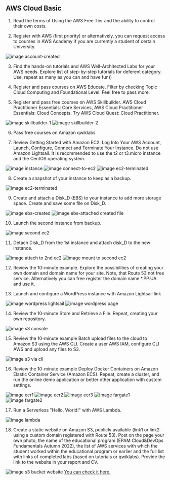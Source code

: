 ## AWS Cloud Basic

1. Read the terms of Using the AWS Free Tier and the ability to control their own costs.

2. Register with AWS (first priority) or alternatively, you can request access to courses in AWS Academy if you are currently a student of certain University.

![image account-created](/AWS/Screenshots/1-account-created.jpg?raw=true)

3. Find the hands-on tutorials and AWS Well-Architected Labs for your AWS needs. Explore list of step-by-step tutorials for deferent category. Use, repeat as many as you can and have fun))

4. Register and pass courses on AWS Educate. Filter by checking Topic Cloud Computing and Foundational Level. Feel free to pass more.

5. Register and pass free courses on AWS Skillbuilder. AWS Cloud Practitioner Essentials: Core Services, AWS Cloud Practitioner Essentials: Cloud Concepts. Try AWS Cloud Quest: Cloud Practitioner.

![image skillbuilder-1](/AWS/Screenshots/2-skillbuilder-1.jpg?raw=true)
![image skillbuilder-2](/AWS/Screenshots/2-skillbuilder-2.jpg?raw=true)

6. Pass free courses on Amazon qwiklabs

7. Review Getting Started with Amazon EC2. Log Into Your AWS Account, Launch, Configure, Connect and Terminate Your Instance. Do not use Amazon Lightsail. It is recommended to use the t2 or t3.micro instance and the CentOS operating system.

![image instance](/AWS/Screenshots/3-instance.jpg?raw=true)
![image connect-to-ec2](/AWS/Screenshots/4-connect-to-ec2.jpg?raw=true)
![image ec2-terminated](/AWS/Screenshots/5-ec2-terminated.jpg?raw=true)

8. Create a snapshot of your instance to keep as a backup.

![image ec2-terminated](/AWS/Screenshots/6-snapshot.jpg?raw=true)

9. Create and attach a Disk_D (EBS) to your instance to add more storage space. Create and save some file on Disk_D.

![image ebs-created](/AWS/Screenshots/7-ebs-create.jpg?raw=true)
![image ebs-attached created file](/AWS/Screenshots/8-attached-1.jpg?raw=true)

10. Launch the second instance from backup.

![image second ec2](/AWS/Screenshots/9-create-second-ec2.jpg?raw=true)

11. Detach Disk_D from the 1st instance and attach disk_D to the new instance.

![image attach to 2nd ec2](/AWS/Screenshots/10-attach-to-2nd-ec2.jpg?raw=true)
![image mount to second ec2](/AWS/Screenshots/11-mount-on-2nd-ec2.jpg?raw=true)

12. Review the 10-minute example. Explore the possibilities of creating your own domain and domain name for your site. Note, that Route 53 not free service. Alternatively you can free register the domain name \*.PP.UA and use it.

13. Launch and configure a WordPress instance with Amazon Lightsail link

![image wordpress lightsail](/AWS/Screenshots/12-wordpress-lightsail.jpg?raw=true)
![image wordpress page](/AWS/Screenshots/13-wordpress-lightsail-page.jpg?raw=true)

14. Review the 10-minute Store and Retrieve a File. Repeat, creating your own repository.

![image s3 console](/AWS/Screenshots/14-s3.jpg?raw=true)

15. Review the 10-minute example Batch upload files to the cloud to Amazon S3 using the AWS CLI. Create a user AWS IAM, configure CLI AWS and upload any files to S3.

![image s3 via cli](/AWS/Screenshots/15-s3_cli.png?raw=true)

16. Review the 10-minute example Deploy Docker Containers on Amazon Elastic Container Service (Amazon ECS). Repeat, create a cluster, and run the online demo application or better other application with custom settings.

![image ecr1](/AWS/Screenshots/15-ecr-1.jpg?raw=true)
![image ecr2](/AWS/Screenshots/16-ecr-2.jpg?raw=true)
![image ecr3](/AWS/Screenshots/17-ecr-3.jpg?raw=true)
![image fargate1](/AWS/Screenshots/18-fargate-cluster.jpg?raw=true)
![image fargate2](/AWS/Screenshots/19-fargate-cluster-2.jpg?raw=true)

17. Run a Serverless "Hello, World!" with AWS Lambda.

![image lambda](/AWS/Screenshots/20-lambda.jpg?raw=true)

18. Create a static website on Amazon S3, publicly available (link1 or link2 - using a custom domain registered with Route 53). Post on the page your own photo, the name of the educational program (EPAM Cloud&DevOps Fundamentals Autumn 2022), the list of AWS services with which the student worked within the educational program or earlier and the full list with links of completed labs (based on tutorials or qwiklabs). Provide the link to the website in your report and СV.

![image s3 bucket website](/AWS/Screenshots/21-s3-website.jpg?raw=true)
[You can check it here.](http://siu-page.click)
